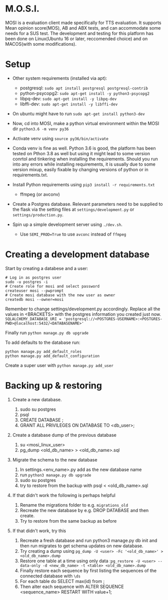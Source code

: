 # M.O.S.I.
MOSI is a evaluation client made specifically for TTS evaluation. It supports Mean opinion score(MOS), AB and ABX tests, and can accommodate some needs for a SUS test. The development and testing for this platform has been done on Linux(Ubuntu 16 or later, reccomended choice) and on MACOS(with some modifications).

# Setup
* Other system requirements (installed via apt):
    * postgresql: `sudo apt install postgresql postgresql-contrib`
    * python-psycopg2: `sudo apt-get install -y python3-psycopg2`
    * libpq-dev: `sudo apt-get install -y libpq-dev`
    * libffi-dev: `sudo apt-get install -y libffi-dev`

* On ubuntu might have to run `sudo apt-get install python3-dev`
* Now, cd into MOSI, make a python virtual environment within the MOSI dir `python3.6 -m venv py36`
* Activate venv using `source py36/bin/activate`
* Conda venv is fine as well. Python 3.6 is good, the platform has been tested on Pthon 3.8 as well but using it might lead to some version conrtol and tinkering when installing the requirements. Should you run into any errors while installing requirements, it is usually due to some version mixup, easily fixable by changing versions of python or in requirements.txt.
* Install Python requirements using `pip3 install -r requirements.txt`
    * ffmpeg (or avconv)

* Create a Postgres database. Relevant parameters need to be supplied to the flask via the setting files at `settings/development.py` or `settings/production.py`.
* Spin up a simple development server using `./dev.sh`.
    * Use `SEMI_PROD=True` to use `avconc` instead of `ffmpeg`

# Creating a development database
Start by creating a databese and a user:

```
# Log in as postgres user
sudo -u postgres -i
# Create role for mosi and select password
createuser mosi --pwprompt
# Create mosi database with the new user as owner
createdb mosi --owner=mosi
```
Remember to change settings/development.py accordingly. Replace all the values in \<BRACKETS\> with the postgres information you created just now.
`SQLALCHEMY_DATABASE_URI = 'postgresql://<POSTGRES-USERNAME>:<POSTGRES-PWD>@localhost:5432/<DATABASENAME>'`

Finally run `python manage.py db upgrade`

To add defaults to the database run:

```
python manage.py add_default_roles
python manage.py add_default_configuration
```

Create a super user with `python manage.py add_user`


# Backing up & restoring
1. Create a new database.
    1. sudo su postgres
    2. psql
    3. CREATE DATABASE <name>;
    4. GRANT ALL PRIVILEGES ON DATABASE <name> TO <db_user>;

2. Create a database dump of the previous database
    1. su <mosi_linux_user>
    2. pg_dump <old_db_name> > <old_db_name>.sql

3. Migrate the schema to the new database
    1. In settings.<env_name>.py add <name> as the new database name
    2. run `python3 manage.py db upgrade`
    3. sudo su postgres
    4. try to restore from the backup with psql <name> < <old_db_name>.sql

4. If that didn't work the following is perhaps helpful
    1. Rename the migrations folder to e.g. `migrations_old`
    2. Recreate the new database by e.g. DROP DATABASE <name> and then create.
    3. Try to restore from the same backup as before

5. If that didn't work, try this
    1. Recreate a fresh database and run python3 manage.py db init and then run migrates to get schema updates on new database.
    2. Try creating a dump using `pg_dump -U <user> -Fc '<old_db_name>' > <old_db_name>.dump`
    3. Restore one table at a time using only data :`pg_restore -U <user> --data-only -d <new_db_name> -t <table> <old_db_name>.dump`
    4. Finally restore each sequence by first listing the sequences of the connected database with `\ds`
    5. For each table do SELECT max(id) from <table>;
    6. Then alter each sequence with ALTER SEQUENCE <sequence_name> RESTART WITH value+1;
